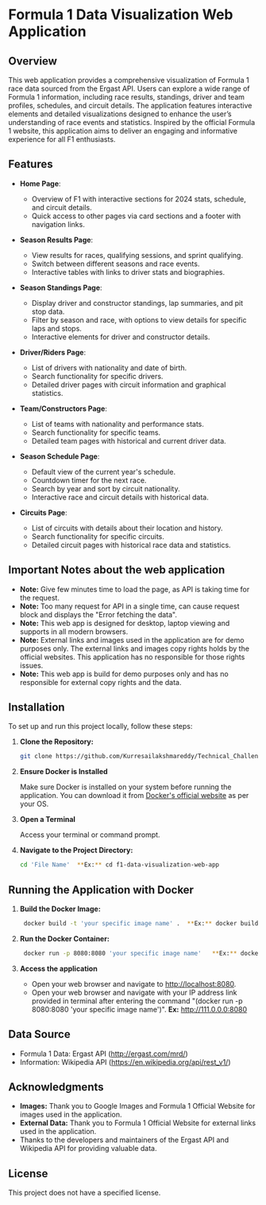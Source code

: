 # Formula 1 Data Visualization Web Application

## Overview

This web application provides a comprehensive visualization of Formula 1 race data sourced from the Ergast API. Users can explore a wide range of Formula 1 information, including race results, standings, driver and team profiles, schedules, and circuit details. The application features interactive elements and detailed visualizations designed to enhance the user’s understanding of race events and statistics. Inspired by the official Formula 1 website, this application aims to deliver an engaging and informative experience for all F1 enthusiasts.

## Features

- **Home Page**:
  - Overview of F1 with interactive sections for 2024 stats, schedule, and circuit details.
  - Quick access to other pages via card sections and a footer with navigation links.

- **Season Results Page**:
  - View results for races, qualifying sessions, and sprint qualifying.
  - Switch between different seasons and race events.
  - Interactive tables with links to driver stats and biographies.

- **Season Standings Page**:
  - Display driver and constructor standings, lap summaries, and pit stop data.
  - Filter by season and race, with options to view details for specific laps and stops.
  - Interactive elements for driver and constructor details.

- **Driver/Riders Page**:
  - List of drivers with nationality and date of birth.
  - Search functionality for specific drivers.
  - Detailed driver pages with circuit information and graphical statistics.

- **Team/Constructors Page**:
  - List of teams with nationality and performance stats.
  - Search functionality for specific teams.
  - Detailed team pages with historical and current driver data.
  
- **Season Schedule Page**:
  - Default view of the current year's schedule.
  - Countdown timer for the next race.
  - Search by year and sort by circuit nationality.
  - Interactive race and circuit details with historical data.

- **Circuits Page**:
  - List of circuits with details about their location and history.
  - Search functionality for specific circuits.
  - Detailed circuit pages with historical race data and statistics.
  
## Important Notes about the web application

- **Note:** Give few minutes time to load the page, as API is taking time for the request.
- **Note:** Too many request for API in a single time, can cause request block and displays the "Error fetching the data".
- **Note:** This web app is designed for desktop, laptop viewing and supports in all modern browsers.
- **Note:** External links and images used in the application are for demo purposes only. The external links and images copy rights holds by the official websites. This application has no responsible for those rights issues.
- **Note:** This web app is build for demo purposes only and has no responsible for external copy rights and the data.

## Installation

To set up and run this project locally, follow these steps:

1. **Clone the Repository:**

   ```bash
   git clone https://github.com/Kurresailakshmareddy/Technical_Challenge.git

2. **Ensure Docker is Installed**

   Make sure Docker is installed on your system before running the application. You can download it from [Docker's official website](https://www.docker.com/products/docker-desktop) as per your OS.

3. **Open a Terminal**

   Access your terminal or command prompt.

4. **Navigate to the Project Directory:**

   ```bash
   cd 'File Name'  **Ex:** cd f1-data-visualization-web-app

## Running the Application with Docker

1. **Build the Docker Image:**

   ```bash
    docker build -t 'your specific image name' .  **Ex:** docker build -t f1-data-visualization .

2. **Run the Docker Container:**

   ```bash
    docker run -p 8080:8080 'your specific image name'   **Ex:** docker run -p 8080:8080 f1-data-visualization

3. **Access the application**

   - Open your web browser and navigate to <http://localhost:8080>.
   - Open your web browser and navigate with your IP address link provided in terminal after entering the command "(docker run -p 8080:8080 'your specific image name')". **Ex:** <http://111.0.0.0:8080>

## Data Source

- Formula 1 Data: Ergast API (<http://ergast.com/mrd/>)
- Information: Wikipedia API (<https://en.wikipedia.org/api/rest_v1/>)

## Acknowledgments

- **Images:** Thank you to Google Images and Formula 1 Official Website for images used in the application.
- **External Data:** Thank you to Formula 1 Official Website for external links used in the application.
- Thanks to the developers and maintainers of the Ergast API and Wikipedia API for providing valuable data.

## License

This project does not have a specified license.
